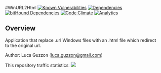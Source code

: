 #WinURL2Html
[![Known Vulnerabilities](https://snyk.io/test/github/lguzzon/winurl2html/7bb035d1a4d5d71c49f807f57fa5dcf07f3f9658/badge.svg)](https://snyk.io/test/github/lguzzon/winurl2html/7bb035d1a4d5d71c49f807f57fa5dcf07f3f9658)
[![Dependencies](https://david-dm.org/lguzzon/WinUrl2Html.png)](https://david-dm.org/lguzzon/WinUrl2Html)
[![bitHound Dependencies](https://www.bithound.io/github/lguzzon/WinUrl2Html/badges/dependencies.svg)](https://www.bithound.io/github/lguzzon/WinUrl2Html/master/dependencies/npm)
[![Code Climate](https://codeclimate.com/github/lguzzon/WinUrl2Html.png)](https://codeclimate.com/github/lguzzon/WinUrl2Html)
[![Analytics](https://ga-beacon.appspot.com/UA-39987869-2/WinUrl2Html/readme)](https://github.com/lguzzon/WinUrl2Html)  

## Overview

Application that replace .url Windows files with an .html file which redirect to the original url.

Author: Luca Guzzon (luca.guzzon@gmail.com)

This repository traffic statistics:
[![](https://ght.trackingco.de/lguzzon/WinUrl2Html)](https://ght.trackingco.de/)
